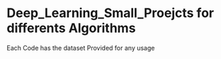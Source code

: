 # Deep_Learning_Small_Proejcts for differents Algorithms
Each Code has the dataset Provided for any usage
